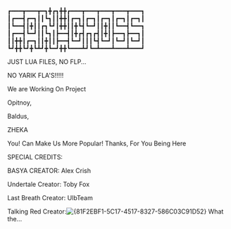 ┏━━━┳━━━┳━┓╋┏┓╋╋┏━━━┳━━━┳━━━┳━━━┳━━━┓
┃┏━━┫┏━┓┃┃┗┓┃┃╋╋┃┏━┓┃┏━┓┃┏━┓┃┏━┓┃┏━┓┃
┃┗━━┫┃╋┃┃┏┓┗┛┃╋╋┃┃╋┗┫┗━┛┃┃╋┃┃┗━━┫┗━━┓
┃┏━━┫┗━┛┃┃┗┓┃┣━━┫┃╋┏┫┏┓┏┫┃╋┃┣━━┓┣━━┓┃
┃┃╋╋┃┏━┓┃┃╋┃┃┣━━┫┗━┛┃┃┃┗┫┗━┛┃┗━┛┃┗━┛┃
┗┛╋╋┗┛╋┗┻┛╋┗━┛╋╋┗━━━┻┛┗━┻━━━┻━━━┻━━━┛

JUST LUA FILES, NO FLP...

NO YARIK FLA'S!!!!!

We are Working On Project



Opitnoy,

Baldus,

ZHEKA

You! Can Make Us More Popular!
Thanks, For You Being Here


SPECIAL CREDITS:

BASYA CREATOR: Alex Crish

Undertale Creator: Toby Fox

Last Breath Creator: UlbTeam

Talking Red Creator:![{81F2EBF1-5C17-4517-8327-586C03C91D52}](https://github.com/user-attachments/assets/66de44b0-efc4-4b49-a413-61fece54d18a) What the...
